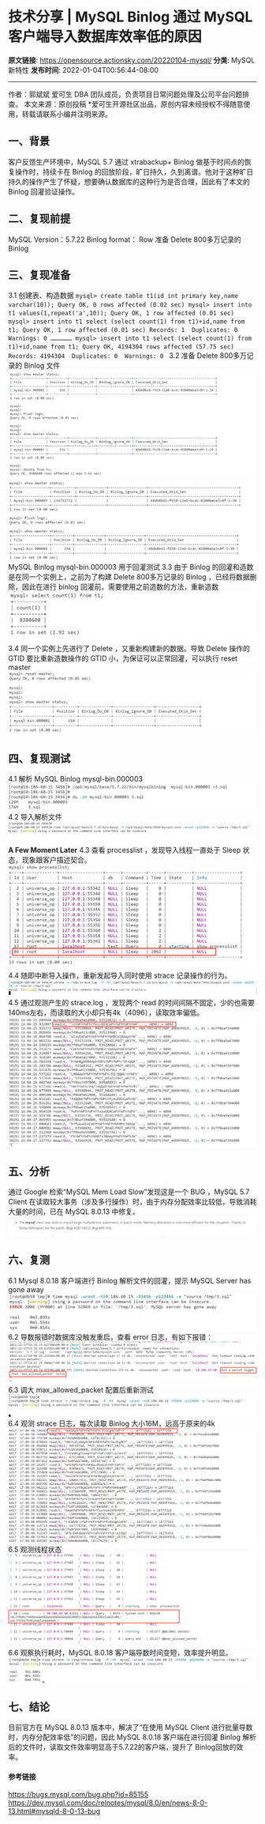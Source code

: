 # 技术分享 | MySQL Binlog 通过 MySQL 客户端导入数据库效率低的原因

**原文链接**: https://opensource.actionsky.com/20220104-mysql/
**分类**: MySQL 新特性
**发布时间**: 2022-01-04T00:56:44-08:00

---

作者：郭斌斌
爱可生 DBA 团队成员，负责项目日常问题处理及公司平台问题排查。
本文来源：原创投稿
*爱可生开源社区出品，原创内容未经授权不得随意使用，转载请联系小编并注明来源。
## 一、背景
客户反馈生产环境中，MySQL 5.7 通过 xtrabackup+ Binlog 做基于时间点的恢复操作时，持续卡在 Binlog 的回放阶段，旷日持久，久到离谱。他对于这种旷日持久的操作产生了怀疑，想要确认数据库的这种行为是否合理，因此有了本文的 Binlog 回灌验证操作。
## 二、复现前提
MySQL Version：5.7.22
Binlog format： Row
准备 Delete 800多万记录的 Binlog
## 三、复现准备
3.1 创建表、构造数据
`mysql> create table t1(id int primary key,name varchar(10));
Query OK, 0 rows affected (0.02 sec)
mysql> insert into t1 values(1,repeat('a',10));
Query OK, 1 row affected (0.01 sec)
mysql> insert into t1 select (select count(1) from t1)+id,name from t1;
Query OK, 1 row affected (0.01 sec)
Records: 1  Duplicates: 0  Warnings: 0
………………
mysql> insert into t1 select (select count(1) from t1)+id,name from t1;
Query OK, 4194304 rows affected (57.75 sec)
Records: 4194304  Duplicates: 0  Warnings: 0
`
3.2 准备 Delete 800多万记录的 Binlog 文件
![Image](.img/739e453e.png)
![Image](.img/3a4091e7.png)
MySQL Binlog mysql-bin.000003 用于回灌测试
3.3 由于 Binlog 的回灌和造数是在同一个实例上，之前为了构建 Delete 800多万记录的 Binlog ，已经将数据删除，因此在进行 binlog 回灌前，需要使用之前造数的方法，重新造数
![Image](.img/1ecbc292.png)
3.4 同一个实例上先进行了 Delete ，又重新构建新的数据。导致 Delete 操作的 GTID 要比重新造数操作的 GTID 小，为保证可以正常回灌，可以执行 reset master
![Image](.img/bf058a93.png)
## 四、复现测试
4.1 解析 MySQL Binlog  mysql-bin.000003
![Image](.img/7dd6bb1f.png)
4.2 导入解析文件
![Image](.img/3f5d840c.png)
**A Few Moment Later**
4.3 查看 processlist ，发现导入线程一直处于 Sleep 状态，现象跟客户描述契合。
![Image](.img/9825b3b6.png)
4.4 随即中断导入操作，重新发起导入同时使用 strace 记录操作的行为。
![Image](.img/ef0716bc.png)
4.5 通过观测产生的 strace.log ，发现两个 read 的时间间隔不固定，少的也需要140ms左右，而读取的大小却只有4k（4096），读取效率偏低。
![Image](.img/5c0cc665.png)
## 五、分析
通过 Google 检索“MySQL Mem Load Slow”发现这是一个 BUG ，MySQL 5.7 Client 在读取较大事务（涉及多行操作）时，由于内存分配效率比较低，导致消耗大量的时间，已在 MySQL 8.0.13 中修复。
![Image](.img/ca61d06a.png)
## 六、复测
6.1 Mysql 8.0.18 客户端进行 Binlog 解析文件的回灌，提示 MySQL Server has gone away
![Image](.img/b0cf8b37.png)
6.2 导数报错时数据库没触发重启，查看 error 日志，有如下报错：
![Image](.img/9ce87d25.png)
6.3 调大 max_allowed_packet 配置后重新测试
![Image](.img/5bf36b0e.png)
6.4 观测 strace 日志，每次读取 Binlog 大小16M，远高于原来的4k
![Image](.img/c6df4f1f.png)
6.5 观测线程状态
![Image](.img/53f0b0e5.png)
6.6 观察执行耗时，MySQL 8.0.18 客户端导数时间变短，效率提升明显。
![Image](.img/865489e7.png)
## 七、结论
目前官方在 MySQL 8.0.13 版本中，解决了“在使用 MySQL Client 进行批量导数时，内存分配效率低”的问题，因此 MySQL 8.0.18 客户端在进行回灌 Binlog 解析后的文件时，读取文件效率明显高于5.7.22的客户端，提升了 Binlog回放的效率。
#### 参考链接
https://bugs.mysql.com/bug.php?id=85155
https://dev.mysql.com/doc/relnotes/mysql/8.0/en/news-8-0-13.html#mysqld-8-0-13-bug